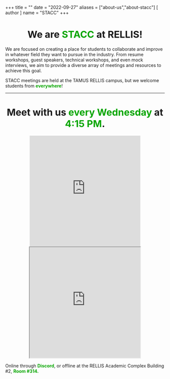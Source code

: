 +++
title = ""
date = "2022-09-27"
aliases = ["about-us","about-stacc"]
[ author ]
  name = "STACC"
+++
<center><h1 style="font-size: 30px;"> We are <div style="color: #07a500; display: inline;">STACC</div> at RELLIS!</h1></center>
<!-- {{< image src="/images/green_on_darkergrey.png" alt="stacc logo" position="center">}} -->


We are focused on creating a place for students to collaborate and improve in whatever field they want to pursue in the industry. From resume workshops, guest speakers, technical workshops, and even mock interviews, we aim to provide a diverse array of meetings and resources to achieve this goal. 

STACC meetings are held at the TAMUS RELLIS campus, but we welcome students from <strong style="color: #07a500;">everywhere</strong>!

------------------------------------------------------------------------------------------------------

<center><h1 style="font-size: 30px">Meet with us <strong style="color: #07a500;">every Wednesday</strong> at <strong style="color: #07a500;">4:15 PM</strong>. </h1></center>

<center>
<iframe src="https://discord.com/widget?id=773274290832408596&theme=dark" width="350" height="350" allowtransparency="true" frameborder="0" margin-top="5em" sandbox="allow-popups allow-popups-to-escape-sandbox allow-same-origin allow-scripts"></iframe>
<iframe src="https://www.google.com/maps/embed?pb=!1m18!1m12!1m3!1d3432.746564421205!2d-96.46958838400974!3d30.641099297092456!2m3!1f0!2f0!3f0!3m2!1i1024!2i768!4f13.1!3m3!1m2!1s0x86442bb752a1cc8f%3A0xda748a53eef51a53!2sRELLIS%20Academic%20Complex%2C%20Building%202!5e0!3m2!1sen!2sus!4v1666978055418!5m2!1sen!2sus" width="350" height="350" style="border:5;" allowfullscreen="" loading="lazy" referrerpolicy="no-referrer-when-downgrade"></iframe>
</center>
<div style="display: inline;">
<p style="">Online through  <strong style="color: #07a500;">Discord</strong>, or offline at the RELLIS Academic Complex Building #2, <strong style="color: #07a500;">Room #314.</strong></p>
</div>





